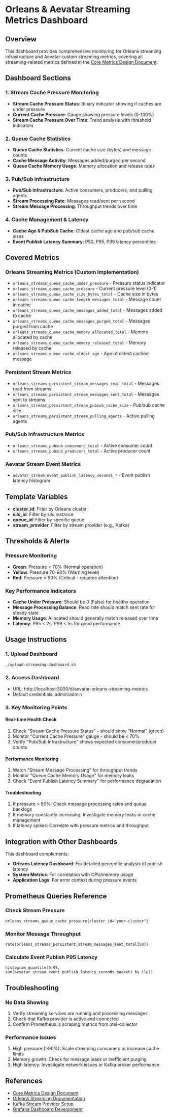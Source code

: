 # Orleans & Aevatar Streaming Metrics Dashboard

## Overview

This dashboard provides comprehensive monitoring for Orleans streaming infrastructure and Aevatar custom streaming metrics, covering all streaming-related metrics defined in the [Core Metrics Design Document](../../docs/core-metrics-design.md).

## Dashboard Sections

### 1. Stream Cache Pressure Monitoring
- **Stream Cache Pressure Status**: Binary indicator showing if caches are under pressure
- **Current Cache Pressure**: Gauge showing pressure levels (0-100%)
- **Stream Cache Pressure Over Time**: Trend analysis with threshold indicators

### 2. Queue Cache Statistics
- **Queue Cache Statistics**: Current cache size (bytes) and message counts
- **Cache Message Activity**: Messages added/purged per second
- **Queue Cache Memory Usage**: Memory allocation and release rates

### 3. Pub/Sub Infrastructure
- **Pub/Sub Infrastructure**: Active consumers, producers, and pulling agents
- **Stream Processing Rate**: Messages read/sent per second
- **Stream Message Processing**: Throughput trends over time

### 4. Cache Management & Latency
- **Cache Age & PubSub Cache**: Oldest cache age and pub/sub cache sizes
- **Event Publish Latency Summary**: P50, P95, P99 latency percentiles

## Covered Metrics

### Orleans Streaming Metrics (Custom Implementation)
- `orleans_streams_queue_cache_under_pressure` - Pressure status indicator
- `orleans_streams_queue_cache_pressure` - Current pressure level (0-1)
- `orleans_streams_queue_cache_size_bytes_total` - Cache size in bytes
- `orleans_streams_queue_cache_length_messages_total` - Message count in cache
- `orleans_streams_queue_cache_messages_added_total` - Messages added to cache
- `orleans_streams_queue_cache_messages_purged_total` - Messages purged from cache
- `orleans_streams_queue_cache_memory_allocated_total` - Memory allocated by cache
- `orleans_streams_queue_cache_memory_released_total` - Memory released by cache
- `orleans_streams_queue_cache_oldest_age` - Age of oldest cached message

### Persistent Stream Metrics
- `orleans_streams_persistent_stream_messages_read_total` - Messages read from streams
- `orleans_streams_persistent_stream_messages_sent_total` - Messages sent to streams
- `orleans_streams_persistent_stream_pubsub_cache_size` - Pub/sub cache size
- `orleans_streams_persistent_stream_pulling_agents` - Active pulling agents

### Pub/Sub Infrastructure Metrics
- `orleans_streams_pubsub_consumers_total` - Active consumer count
- `orleans_streams_pubsub_producers_total` - Active producer count

### Aevatar Stream Event Metrics
- `aevatar_stream_event_publish_latency_seconds_*` - Event publish latency histogram

## Template Variables

- **cluster_id**: Filter by Orleans cluster
- **silo_id**: Filter by silo instance
- **queue_id**: Filter by specific queue
- **stream_provider**: Filter by stream provider (e.g., Kafka)

## Thresholds & Alerts

### Pressure Monitoring
- **Green**: Pressure < 70% (Normal operation)
- **Yellow**: Pressure 70-90% (Warning level)
- **Red**: Pressure > 90% (Critical - requires attention)

### Key Performance Indicators
- **Cache Under Pressure**: Should be 0 (False) for healthy operation
- **Message Processing Balance**: Read rate should match sent rate for steady state
- **Memory Usage**: Allocated should generally match released over time
- **Latency**: P95 < 2s, P99 < 5s for good performance

## Usage Instructions

### 1. Upload Dashboard
```bash
./upload-streaming-dashboard.sh
```

### 2. Access Dashboard
- URL: http://localhost:3000/d/aevatar-orleans-streaming-metrics
- Default credentials: admin/admin

### 3. Key Monitoring Points

#### Real-time Health Check
1. Check "Stream Cache Pressure Status" - should show "Normal" (green)
2. Monitor "Current Cache Pressure" gauge - should be < 70%
3. Verify "Pub/Sub Infrastructure" shows expected consumer/producer counts

#### Performance Monitoring
1. Watch "Stream Message Processing" for throughput trends
2. Monitor "Queue Cache Memory Usage" for memory leaks
3. Check "Event Publish Latency Summary" for performance degradation

#### Troubleshooting
1. If pressure > 90%: Check message processing rates and queue backlogs
2. If memory constantly increasing: Investigate memory leaks in cache management
3. If latency spikes: Correlate with pressure metrics and throughput

## Integration with Other Dashboards

This dashboard complements:
- **Orleans Latency Dashboard**: For detailed percentile analysis of publish latency
- **System Metrics**: For correlation with CPU/memory usage
- **Application Logs**: For error context during pressure events

## Prometheus Queries Reference

### Check Stream Pressure
```promql
orleans_streams_queue_cache_pressure{cluster_id="your-cluster"}
```

### Monitor Message Throughput
```promql
rate(orleans_streams_persistent_stream_messages_sent_total[5m])
```

### Calculate Event Publish P95 Latency
```promql
histogram_quantile(0.95, sum(aevatar_stream_event_publish_latency_seconds_bucket) by (le))
```

## Troubleshooting

### No Data Showing
1. Verify streaming services are running and processing messages
2. Check that Kafka provider is active and connected
3. Confirm Prometheus is scraping metrics from otel-collector

### Performance Issues
1. High pressure (>90%): Scale streaming consumers or increase cache limits
2. Memory growth: Check for message leaks or inefficient purging
3. High latency: Investigate network issues or Kafka broker performance

## References

- [Core Metrics Design Document](../../docs/core-metrics-design.md)
- [Orleans Streaming Documentation](https://learn.microsoft.com/en-us/dotnet/orleans/host/configuration-guide/streaming)
- [Kafka Stream Provider Setup](../../docs/kafka-streaming-setup.md)
- [Grafana Dashboard Development](GRAFANA_DASHBOARD_README.md) 